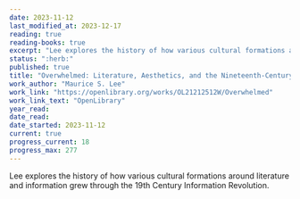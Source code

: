 ```yaml
---
date: 2023-11-12
last_modified_at: 2023-12-17
reading: true
reading-books: true
excerpt: "Lee explores the history of how various cultural formations around literature and information grew through the 19th Century Information Revolution."
status: ":herb:"
published: true
title: "Overwhelmed: Literature, Aesthetics, and the Nineteenth-Century Information Revolution"
work_author: "Maurice S. Lee"
work_link: "https://openlibrary.org/works/OL21212512W/Overwhelmed"
work_link_text: "OpenLibrary"
year_read: 
date_read: 
date_started: 2023-11-12
current: true
progress_current: 18
progress_max: 277
---
```


Lee explores the history of how various cultural formations around literature and information grew through the 19th Century Information Revolution.  